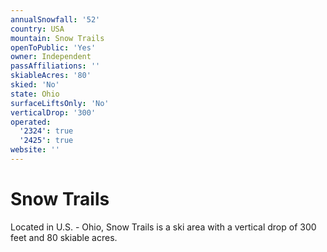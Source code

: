 ```yaml
---
annualSnowfall: '52'
country: USA
mountain: Snow Trails
openToPublic: 'Yes'
owner: Independent
passAffiliations: ''
skiableAcres: '80'
skied: 'No'
state: Ohio
surfaceLiftsOnly: 'No'
verticalDrop: '300'
operated:
  '2324': true
  '2425': true
website: ''
---
```



# Snow Trails

Located in U.S. - Ohio, Snow Trails is a ski area with a vertical drop of 300 feet and 80 skiable acres.

